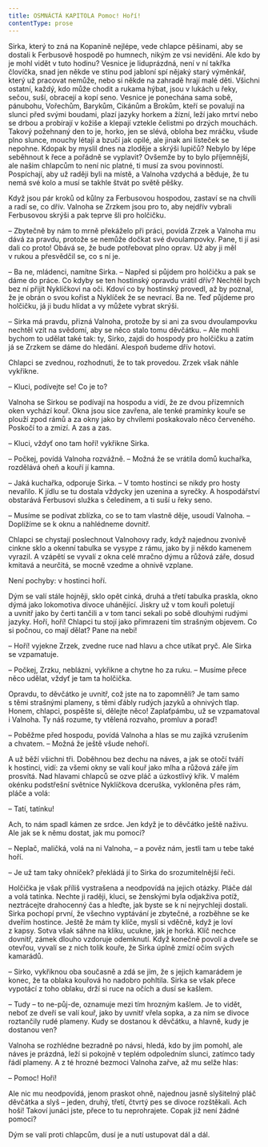 ```yaml
---
title: OSMNÁCTÁ KAPITOLA Pomoc! Hoří!
contentType: prose
---
```


Sirka, který to zná na Kopanině nejlépe, vede chlapce pěšinami, aby se dostali k Ferbusově hospodě po humnech, nikým ze vsi neviděni. Ale kdo by je mohl vidět v tuto hodinu? Vesnice je liduprázdná, není v ní takřka človíčka, snad jen někde ve stínu pod jabloní spí nějaký starý výměnkář, který už pracovat nemůže, nebo si někde na zahradě hrají malé děti. Všichni ostatní, každý, kdo může chodit a rukama hýbat, jsou v lukách u řeky, sečou, suší, obracejí a kopí seno. Vesnice je ponechána sama sobě, pánubohu, Vořechům, Barykům, Cikánům a Brokům, kteří se povalují na slunci před svými boudami, plazí jazyky horkem a žízní, leží jako mrtví nebo se drbou a probírají v kožiše a klepají vztekle čelistmi po drzých mouchách. Takový požehnaný den to je, horko, jen se slévá, obloha bez mráčku, všude plno slunce, mouchy létají a bzučí jak opilé, ale jinak ani lísteček se nepohne. Kdopak by myslil dnes na zloděje a skrýši lupičů? Nebylo by lépe seběhnout k řece a pořádně se vyplavit? Ovšemže by to bylo příjemnější, ale našim chlapcům to není nic platné, ti musí za svou povinností. Pospíchají, aby už raději byli na místě, a Valnoha vzdychá a běduje, že tu nemá své kolo a musí se takhle štvát po světě pěšky.

Když jsou pár kroků od kůlny za Ferbusovou hospodou, zastaví se na chvíli a radí se, co dřív. Valnoha se Zrzkem jsou pro to, aby nejdřív vybrali Ferbusovou skrýši a pak teprve šli pro holčičku.

– Zbytečně by nám to mrně překáželo při práci, povídá Zrzek a Valnoha mu dává za pravdu, protože se nemůže dočkat své dvoulampovky. Pane, ti jí asi dali co proto! Obává se, že bude potřebovat plno oprav. Už aby ji měl v rukou a přesvědčil se, co s ní je.

– Ba ne, mládenci, namítne Sirka. – Napřed si půjdem pro holčičku a pak se dáme do práce. Co kdyby se ten hostinský opravdu vrátil dřív? Nechtěl bych bez ní přijít Nyklíčkovi na oči. Kdoví co by hostinský provedl, až by poznal, že je obrán o svou kořist a Nyklíček že se nevrací. Ba ne. Teď půjdeme pro holčičku, já ji budu hlídat a vy můžete vybrat skrýši.

– Sirka má pravdu, přizná Valnoha, protože by si ani za svou dvoulampovku nechtěl vzít na svědomí, aby se něco stalo tomu děvčátku. – Ale mohli bychom to udělat také tak: ty, Sirko, zajdi do hospody pro holčičku a zatím já se Zrzkem se dáme do hledání. Alespoň budeme dřív hotovi.

Chlapci se zvednou, rozhodnuti, že to tak provedou. Zrzek však náhle vykřikne.

– Kluci, podívejte se! Co je to?

Valnoha se Sirkou se podívají na hospodu a vidí, že ze dvou přízemních oken vychází kouř. Okna jsou sice zavřena, ale tenké pramínky kouře se plouží zpod rámů a za okny jako by chvílemi poskakovalo něco červeného. Poskočí to a zmizí. A zas a zas.

– Kluci, vždyť ono tam hoří! vykřikne Sirka.

– Počkej, povídá Valnoha rozvážně. – Možná že se vrátila domů kuchařka, rozdělává oheň a kouří jí kamna.

– Jaká kuchařka, odporuje Sirka. – V tomto hostinci se nikdy pro hosty nevařilo. K jídlu se tu dostala vždycky jen uzenina a syrečky. A hospodářství obstarává Ferbusovi služka s čeledínem, a ti suší u řeky seno.

– Musíme se podívat zblízka, co se to tam vlastně děje, usoudí Valnoha. – Doplížíme se k oknu a nahlédneme dovnitř.

Chlapci se chystají poslechnout Valnohovy rady, když najednou zvonivě cinkne sklo a okenní tabulka se vysype z rámu, jako by ji někdo kamenem vyrazil. A vzápětí se vyvalí z okna celé mračno dýmu a růžová záře, dosud kmitavá a neurčitá, se mocně vzedme a ohnivě vzplane.

Není pochyby: v hostinci hoří.

Dým se valí stále hojněji, sklo opět cinká, druhá a třetí tabulka praskla, okno dýmá jako lokomotiva divoce uhánějící. Jiskry už v tom kouři poletují a uvnitř jako by čerti tančili a v tom tanci sekali po sobě dlouhými rudými jazyky. Hoří, hoří! Chlapci tu stojí jako přimrazeni tím strašným objevem. Co si počnou, co mají dělat? Pane na nebi!

– Hoří! vyjekne Zrzek, zvedne ruce nad hlavu a chce utíkat pryč. Ale Sirka se vzpamatuje.

– Počkej, Zrzku, neblázni, vykřikne a chytne ho za ruku. – Musíme přece něco udělat, vždyť je tam ta holčička.

Opravdu, to děvčátko je uvnitř, což jste na to zapomněli? Je tam samo s těmi strašnými plameny, s těmi ďábly rudých jazyků a ohnivých tlap. Honem, chlapci, pospěšte si, dělejte něco! Zaplaťpámbu, už se vzpamatoval i Valnoha. Ty náš rozume, ty vtělená rozvaho, promluv a poraď!

– Poběžme před hospodu, povídá Valnoha a hlas se mu zajíká vzrušením a chvatem. – Možná že ještě všude nehoří.

A už běží všichni tři. Doběhnou bez dechu na náves, a jak se otočí tváří k hostinci, vidí: za všemi okny se valí kouř jako mlha a růžová záře jím prosvítá. Nad hlavami chlapců se ozve pláč a úzkostlivý křik. V malém okénku podstřešní světnice Nyklíčkova dceruška, vykloněna přes rám, pláče a volá:

– Tatí, tatínku!

Ach, to nám spadl kámen ze srdce. Jen když je to děvčátko ještě naživu. Ale jak se k němu dostat, jak mu pomoci?

– Neplač, maličká, volá na ni Valnoha, – a pověz nám, jestli tam u tebe také hoří.

– Je už tam taky ohníček? překládá jí to Sirka do srozumitelnější řeči.

Holčička je však příliš vystrašena a neodpovídá na jejich otázky. Pláče dál a volá tatínka. Nechte ji raději, kluci, se ženskými byla odjakživa potíž, neztrácejte drahocenný čas a hleďte, jak byste se k ní nejrychleji dostali. Sirka pochopí první, že všechno vyptávání je zbytečné, a rozběhne se ke dveřím hostince. Ještě že mám ty klíče, myslí si vděčně, když je loví z kapsy. Sotva však sáhne na kliku, ucukne, jak je horká. Klíč nechce dovnitř, zámek dlouho vzdoruje odemknutí. Když konečně povolí a dveře se otevřou, vyvalí se z nich tolik kouře, že Sirka úplně zmizí očím svých kamarádů.

– Sirko, vykřiknou oba současně a zdá se jim, že s jejich kamarádem je konec, že ta oblaka kouřová ho nadobro pohltila. Sirka se však přece vypotácí z toho oblaku, drží si ruce na očích a dusí se kašlem.

– Tudy – to ne-půj-de, oznamuje mezi tím hrozným kašlem. Je to vidět, neboť ze dveří se valí kouř, jako by uvnitř vřela sopka, a za ním se divoce roztančily rudé plameny. Kudy se dostanou k děvčátku, a hlavně, kudy je dostanou ven?

Valnoha se rozhlédne bezradně po návsi, hledá, kdo by jim pomohl, ale náves je prázdná, leží si pokojně v teplém odpoledním slunci, zatímco tady řádí plameny. A z té hrozné bezmoci Valnoha zařve, až mu selže hlas:

– Pomoc! Hoří!

Ale nic mu neodpovídá, jenom praskot ohně, najednou jasně slyšitelný pláč děvčátka a slyš – jeden, druhý, třetí, čtvrtý pes se divoce rozštěkali. Ach hoši! Takoví junáci jste, přece to tu neprohrajete. Copak již není žádné pomoci?

Dým se valí proti chlapcům, dusí je a nutí ustupovat dál a dál.
